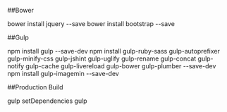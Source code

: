 ##Bower

bower install jquery --save
bower install bootstrap --save


##Gulp

npm install gulp --save-dev
npm install gulp-ruby-sass gulp-autoprefixer gulp-minify-css gulp-jshint gulp-uglify gulp-rename gulp-concat gulp-notify gulp-cache gulp-livereload gulp-bower gulp-plumber --save-dev
npm install gulp-imagemin --save-dev


##Production Build

gulp setDependencies
gulp
